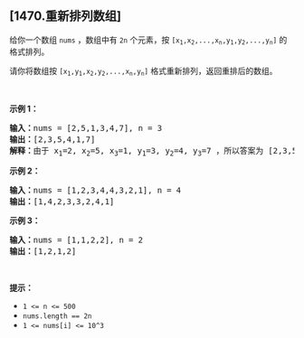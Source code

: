 ## [1470.重新排列数组]
<p>给你一个数组 <code>nums</code> ，数组中有 <code>2n</code> 个元素，按 <code>[x<sub>1</sub>,x<sub>2</sub>,...,x<sub>n</sub>,y<sub>1</sub>,y<sub>2</sub>,...,y<sub>n</sub>]</code> 的格式排列。</p>

<p>请你将数组按 <code>[x<sub>1</sub>,y<sub>1</sub>,x<sub>2</sub>,y<sub>2</sub>,...,x<sub>n</sub>,y<sub>n</sub>]</code> 格式重新排列，返回重排后的数组。</p>

<p>&nbsp;</p>

<p><strong>示例 1：</strong></p>

<pre><strong>输入：</strong>nums = [2,5,1,3,4,7], n = 3
<strong>输出：</strong>[2,3,5,4,1,7] 
<strong>解释：</strong>由于 x<sub>1</sub>=2, x<sub>2</sub>=5, x<sub>3</sub>=1, y<sub>1</sub>=3, y<sub>2</sub>=4, y<sub>3</sub>=7 ，所以答案为 [2,3,5,4,1,7]
</pre>

<p><strong>示例 2：</strong></p>

<pre><strong>输入：</strong>nums = [1,2,3,4,4,3,2,1], n = 4
<strong>输出：</strong>[1,4,2,3,3,2,4,1]
</pre>

<p><strong>示例 3：</strong></p>

<pre><strong>输入：</strong>nums = [1,1,2,2], n = 2
<strong>输出：</strong>[1,2,1,2]
</pre>

<p>&nbsp;</p>

<p><strong>提示：</strong></p>

<ul>
	<li><code>1 &lt;= n &lt;= 500</code></li>
	<li><code>nums.length == 2n</code></li>
	<li><code>1 &lt;= nums[i] &lt;= 10^3</code></li>
</ul>
